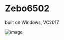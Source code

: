 # Zebo6502
built on Windows, VC2017

![image](https://user-images.githubusercontent.com/25188464/123367136-70fdaf00-d547-11eb-8a8c-40b8bfe40ede.png)
